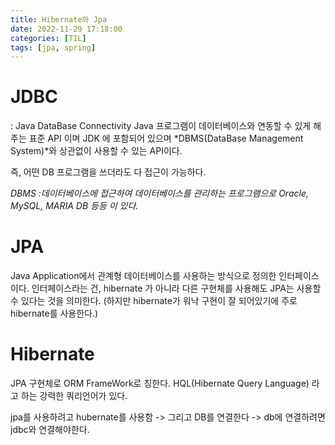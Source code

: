 ```yaml
---
title: Hibernate와 Jpa
date: 2022-11-29 17:18:00
categories: [TIL]
tags: [jpa, spring]  
---
```


# JDBC
: Java DataBase Connectivity
Java 프로그램이 데이터베이스와 연동할 수 있게 해주는 표준 API 이며
JDK 에 포함되어 있으며 *DBMS(DataBase Management System)*와 상관없이 사용할 수 있는 API이다.

즉, 어떤 DB 프로그램을 쓰더라도 다 접근이 가능하다.

*DBMS :데이터베이스에 접근하여 데이터베이스를 관리하는 프로그램으로 Oracle, MySQL, MARIA DB 등등 이 있다.*


# JPA
Java Application에서 관계형 데이터베이스를 사용하는 방식으로 정의한 인터페이스이다.
인터페이스라는 건, hibernate 가 아니라 다른 구현체를 사용해도 JPA는 사용할 수 있다는 것을 의미한다. 
(하지만 hibernate가 워낙 구현이 잘 되어있기에 주로 hibernate를 사용한다.)

# Hibernate
JPA 구현체로 ORM FrameWork로 칭한다.
HQL(Hibernate Query Language) 라고 하는 강력한 쿼리언어가 있다.


jpa를 사용하려고 hubernate를 사용함 -> 그리고 DB를 연결한다 -> db에 연결하려면 jdbc와 연결해야한다.
